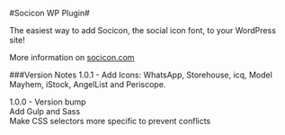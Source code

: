 #Socicon WP Plugin#

The easiest way to add Socicon, the social icon font, to your WordPress site!

More information on [socicon.com](http://socicon.com/)

###Version Notes
1.0.1 - Add Icons: WhatsApp, Storehouse, icq, Model Mayhem, iStock, AngelList and Periscope.

1.0.0 - Version bump  
Add Gulp and Sass  
Make CSS selectors more specific to prevent conflicts